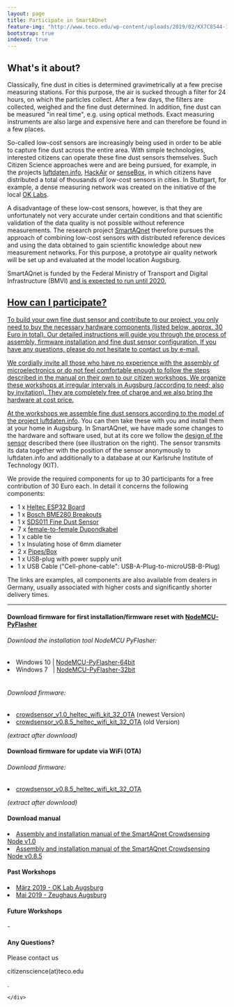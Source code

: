 ```yaml
---
layout: page
title: Participate in SmartAQnet
feature-img: "http://www.teco.edu/wp-content/uploads/2019/02/KX7C8544-1024x683.jpg"
bootstrap: true
indexed: true
---
```


<h2>What's it about?</h2>

Classically, fine dust in cities is determined gravimetrically at a few precise measuring stations. For this purpose, the air is sucked through a filter for 24 hours, on which the particles collect. After a few days, the filters are collected, weighed and the fine dust determined. In addition, fine dust can be measured "in real time", e.g. using optical methods. Exact measuring instruments are also large and expensive here and can therefore be found in a few places.

So-called low-cost sensors are increasingly being used in order to be able to capture fine dust across the entire area. With simple technologies, interested citizens can operate these fine dust sensors themselves. Such Citizen Science approaches were and are being pursued, for example, in the projects <a href="https://luftdaten.info">luftdaten.info</a>, <a href="https://www.bund.net/mobilitaet/schadstoffe/hackair/">HackAir</a> or <a href="https://sensebox.de/">senseBox</a>, in which citizens have distributed a total of thousands of low-cost sensors in cities. In Stuttgart, for example, a dense measuring network was created on the initiative of the local <a href="https://www.codefor.de/stuttgart/">OK Labs</a>. 

A disadvantage of these low-cost sensors, however, is that they are unfortunately not very accurate under certain conditions and that scientific validation of the data quality is not possible without reference measurements. The research project <a href="http://www.teco.edu/research/smartaqnet/">SmartAQnet</a> therefore pursues the approach of combining low-cost sensors with distributed reference devices and using the data obtained to gain scientific knowledge about new measurement networks. For this purpose, a prototype air quality network will be set up and evaluated at the model location Augsburg.

SmartAQnet is funded by the Federal Ministry of Transport and Digital Infrastructure (BMVI) <a href="https://www.bmvi.de/SharedDocs/DE/Artikel/DG/mfund-projekte/smart-air-quality-network-smartaqnet.html">and is expected to run until 2020. 


<h2>How can I participate?</h2>

To build your own fine dust sensor and contribute to our project, you only need to buy the necessary hardware components (listed below, approx. 30 Euro in total). Our detailed instructions will guide you through the process of assembly, firmware installation and fine dust sensor configuration. If you have any questions, please do not hesitate to contact us by e-mail. 

We cordially invite all those who have no experience with the assembly of microelectronics or do not feel comfortable enough to follow the steps described in the manual on their own to our citizen workshops. We organize these workshops at irregular intervals in Augsburg (according to need; also by invitation). They are completely free of charge and we also bring the hardware at cost price. 

At the workshops we assemble fine dust sensors according to the model of the project <a href="https://luftdaten.info">luftdaten.info</a>. You can then take these with you and install them at your home in Augsburg. In SmartAQnet, we have made some changes to the hardware and software used, but at its core we follow the <a href="https://luftdaten.info/feinstaubsensor-bauen/">design of the sensor</a> described there (see illustration on the right). The sensor transmits its data together with the position of the sensor anonymously to luftdaten.info and additionally to a database at our Karlsruhe Institute of Technology (KIT).

We provide the required components for up to 30 participants for a free contribution of 30 Euro each. In detail it concerns the following components:
<ul>
 	<li>1 x <a href="https://de.aliexpress.com/item/WIFI-ESP32-Entwicklungsboard-0-96-Zoll-Blau-Oled-display-Bluetooth-internet-der-dinge-f-r-Arduino/32835496547.html?spm=a2g0x.search0104.3.1.55da6390mpDLp3&amp;ws_ab_test=searchweb0_0%2Csearchweb201602_2_10065_10068_10547_319_317_10548_10696_10084_453_10083_454_10618_10304_10307_10820_10821_537_10302_536_10902_10843_10059_10884_10887_321_322_10103%2Csearchweb201603_59%2CppcSwitch_0&amp;algo_pvid=76ca3798-c9b0-4c42-8c1e-25329e8f5de6&amp;algo_expid=76ca3798-c9b0-4c42-8c1e-25329e8f5de6-0">Heltec ESP32 Board</a></li>
 	<li>1 x <a href="https://www.watterott.com/de/BME280-Breakout-Luftfeuchtigkeits-Druck-Tempertursensor">Bosch BME280 Breakouts</a></li>
 	<li>1 x <a href="https://de.aliexpress.com/item/PM-sensor-SDS011-High-precision-laser-pm2-5-PM1-air-quality-detection-sensor-module-Super-dust/32795231620.html">SDS011 Fine Dust Sensor</a></li>
 	<li>7 x <a href="https://de.aliexpress.com/item/Free-Shipping-80pcs-dupont-cable-jumper-wire-dupont-line-female-to-female-dupont-line-20cm-1P/701588771.html">female-to-female Dupondkabel</a></li>
 	<li>1 x cable tie</li>
 	<li>1 x Insulating hose of 6mm diameter</li>
 	<li>2 x <a href="https://www.bauhaus.info/rohrsysteme/marley-ht-bogen-/p/13625028">Pipes/Box</a></li>
 	<li>1 x USB-plug with power supply unit</li>
 	<li>1 x USB Cable ("Cell-phone-cable": USB-A-Plug-to-microUSB-B-Plug)</li>
</ul>
The links are examples, all components are also available from dealers in Germany, usually associated with higher costs and significantly shorter delivery times.

<hr />

<div class="card container p-2">
<div class="card-header">
<h4> Download firmware for first installation/firmware reset with <a href="https://github.com/marcelstoer/nodemcu-pyflasher/releases">NodeMCU-PyFlasher</a></h4>
</div>
<div class="card-body">
<h6>Download the installation tool NodeMCU PyFlasher: </h6>
<li> Windows 10 | <a href="https://github.com/marcelstoer/nodemcu-pyflasher/releases/download/v4.0/NodeMCU-PyFlasher-4.0-x64.exe">NodeMCU-PyFlasher-64bit</a> </li>
<li> Windows 7 &nbsp; | <a href="https://github.com/marcelstoer/nodemcu-pyflasher/releases/download/v4.0/NodeMCU-PyFlasher-4.0-x86.exe">NodeMCU-PyFlasher-32bit</a> </li>
<br />
<h6>Download firmware: </h6>
<li> <a href="http://www.teco.edu/wp-content/uploads/2020/09/crowdsensor_v1.0_heltec_wifi_kit_32_OTA.zip">crowdsensor_v1.0_heltec_wifi_kit_32_OTA</a> (newest Version)</li>
<li> <a href="http://www.teco.edu/wp-content/uploads/2019/08/crowdsensor_v0.8.5_heltec_wifi_kit_32_OTA.zip">crowdsensor_v0.8.5_heltec_wifi_kit_32_OTA</a> (old Version)</li>

<i>(extract after download)</i>
</div>
</div>

<div class="card container p-2 mt-3">
<div class="card-header">
<h4> Download firmware for update via WiFi (OTA)</h4>
</div>
<div class="card-body">
<h6>Download firmware: </h6>
<li> <a href="http://www.teco.edu/wp-content/uploads/2019/08/crowdsensor_v0.8.5_heltec_wifi_kit_32_OTA.zip">crowdsensor_v0.8.5_heltec_wifi_kit_32_OTA</a> </li>

<i>(extract after download)</i>
</div>
</div>

<div class="card container p-2 mt-3">
<div class="card-header">
<h4> Download manual</h4>
</div>
<div class="card-body">
<li> <a href="https://www.teco.edu/wp-content/grand-media/application/Anleitung_Crowdsensor_V1.0.pdf">Assembly and installation manual of the SmartAQnet Crowdsensing Node v1.0</a> </li>
<li> <a href="https://www.teco.edu/wp-content/grand-media/application/Anleitung_Crowdsensor_V085b.pdf">Assembly and installation manual of the SmartAQnet Crowdsensing Node v0.8.5</a> </li>
</div>
</div>

<div class="card container p-2 mt-5">
    <div class="card-header">
        <h4>Past Workshops</h4>
    </div>
    <div class="card-body">
        <li> <a href="http://www.teco.edu/research/mitmachen-im-smart-air-quality-network-workshop-augsburg/">März 2019 - OK Lab Augsburg </a> </li>
        <li> <a href="http://www.teco.edu/research/mitmachen-im-smart-air-quality-network-workshop-augsburg/">Mai 2019 - Zeughaus Augsburg </a> </li>
    </div>
</div>

<div class="card container p-2">
    <div class="card-header">
        <h4>Future Workshops</h4>
    </div>
    <div class="card-body">
        -
    </div>
</div>

<div class="card container p-2 mt-3">
    <div class="card-header">
        <h4>Any Questions?</h4>
    </div>
    <div class="card-body">

Please contact us

<script type="text/javascript">                            
            //< ![CDATA[                                              
    var mto = "mailto:";                                     
    var usr = "citizenscience";                                       
    var dom = "teco.edu";                                    
    document.write("<a href=\""+mto+usr+"&#064;"+dom+"\">"); 
    //]]> 
</script>
citizenscience(at)teco.edu
<script type="text/javascript">                            
    //< ![CDATA[                                              
    document.write("</a>");                                  
    //]]>
</script>.
    </div>
</div>
